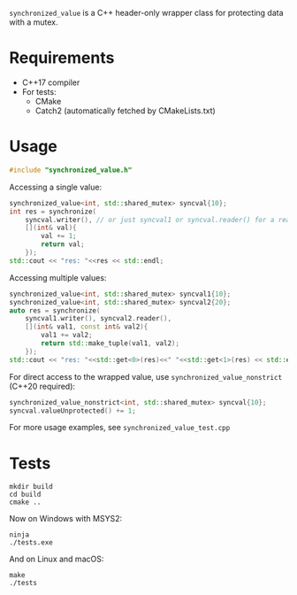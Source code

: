 `synchronized_value` is a C++ header-only wrapper class for protecting data with a mutex.

# Requirements

- C++17 compiler
- For tests:
  - CMake
  - Catch2 (automatically fetched by CMakeLists.txt)

# Usage

```cpp
#include "synchronized_value.h"
```

Accessing a single value:
```cpp
synchronized_value<int, std::shared_mutex> syncval{10};
int res = synchronize(
    syncval.writer(), // or just syncval1 or syncval.reader() for a read-only access
    [](int& val){
        val += 1;
        return val;
    });
std::cout << "res: "<<res << std::endl;
```

Accessing multiple values:
```cpp
synchronized_value<int, std::shared_mutex> syncval1{10};
synchronized_value<int, std::shared_mutex> syncval2{20};
auto res = synchronize(
    syncval1.writer(), syncval2.reader(), 
    [](int& val1, const int& val2){
        val1 += val2;
        return std::make_tuple(val1, val2);
    });
std::cout << "res: "<<std::get<0>(res)<<" "<<std::get<1>(res) << std::endl;
```

For direct access to the wrapped value, use `synchronized_value_nonstrict` (C++20 required):
```cpp
synchronized_value_nonstrict<int, std::shared_mutex> syncval{10};
syncval.valueUnprotected() += 1;
```

For more usage examples, see `synchronized_value_test.cpp`

# Tests
```
mkdir build
cd build
cmake ..
```
Now on Windows with MSYS2:
```
ninja
./tests.exe
```
And on Linux and macOS:
```
make
./tests
```